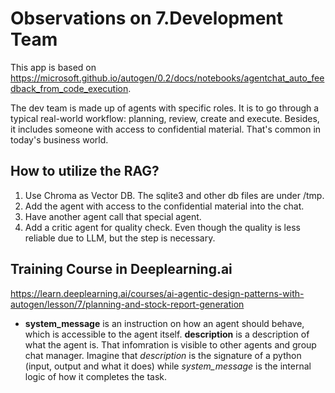 # Observations on 7.Development Team

This app is based on <https://microsoft.github.io/autogen/0.2/docs/notebooks/agentchat_auto_feedback_from_code_execution>.

The dev team is made up of agents with specific roles.
It is to go through a typical real-world workflow: planning, review, create and execute.
Besides, it includes someone with access to confidential material. That's common in today's business world.

## How to utilize the RAG?

1. Use Chroma as Vector DB. The sqlite3 and other db files are under /tmp.
2. Add the agent with access to the confidential material into the chat.
3. Have another agent call that special agent.
4. Add a critic agent for quality check. Even though the quality is less reliable due to LLM, but the step is necessary.

## Training Course in Deeplearning.ai

<https://learn.deeplearning.ai/courses/ai-agentic-design-patterns-with-autogen/lesson/7/planning-and-stock-report-generation>

- **system_message** is an instruction on how an agent should behave, which is accessible to the agent itself. **description** is a description of what the agent is. That infomration is visible to other agents and group chat manager. Imagine that *description* is the signature of a python (input, output and what it does) while *system_message* is the internal logic of how it completes the task.
